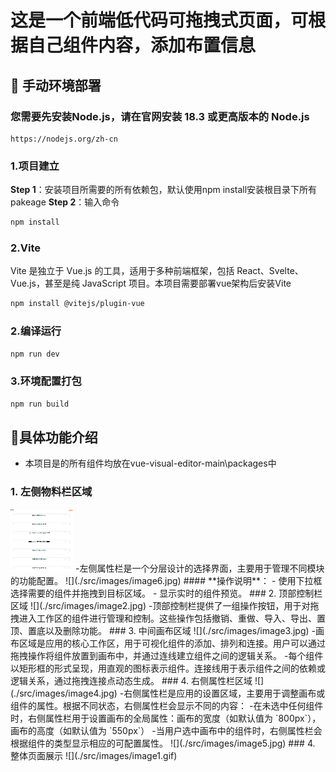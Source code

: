 # **这是一个前端低代码可拖拽式页面，可根据自己组件内容，添加布置信息**
## 🔧 手动环境部署
### **您需要先安装Node.js，请在官网安装 18.3 或更高版本的 Node.js**
```
https://nodejs.org/zh-cn
```
### **1.项目建立**
**Step 1**：安装项目所需要的所有依赖包，默认使用npm install安装根目录下所有pakeage
**Step 2**：输入命令
```sh
npm install
```
### **2.Vite**
Vite 是独立于 Vue.js 的工具，适用于多种前端框架，包括 React、Svelte、Vue.js，甚至是纯 JavaScript 项目。本项目需要部署vue架构后安装Vite
```sh
npm install @vitejs/plugin-vue
```
### **2.编译运行**

```sh
npm run dev
```
### **3.环境配置打包**
```sh
npm run build
```
## 🐳具体功能介绍
- 本项目是的所有组件均放在vue-visual-editor-main\packages中
### 1. 左侧物料栏区域
<img src="./src/images/image1.jpg" alt="左侧物料栏" width="100" height="100">
-左侧属性栏是一个分层设计的选择界面，主要用于管理不同模块的功能配置。
![](./src/images/image6.jpg)
#### **操作说明**：
- 使用下拉框选择需要的组件并拖拽到目标区域。
- 显示实时的组件预览。
### 2. 顶部控制栏区域
![](./src/images/image2.jpg)
-顶部控制栏提供了一组操作按钮，用于对拖拽进入工作区的组件进行管理和控制。这些操作包括撤销、重做、导入、导出、置顶、置底以及删除功能。
### 3. 中间画布区域
![](./src/images/image3.jpg)
-画布区域是应用的核心工作区，用于可视化组件的添加、排列和连接。用户可以通过拖拽操作将组件放置到画布中，并通过连线建立组件之间的逻辑关系。
-每个组件以矩形框的形式呈现，用直观的图标表示组件。连接线用于表示组件之间的依赖或逻辑关系，通过拖拽连接点动态生成。
### 4. 右侧属性栏区域
![](./src/images/image4.jpg)
-右侧属性栏是应用的设置区域，主要用于调整画布或组件的属性。根据不同状态，右侧属性栏会显示不同的内容：
-在未选中任何组件时，右侧属性栏用于设置画布的全局属性：画布的宽度（如默认值为 `800px`），画布的高度（如默认值为 `550px`）
-当用户选中画布中的组件时，右侧属性栏会根据组件的类型显示相应的可配置属性。
![](./src/images/image5.jpg)
### 4. 整体页面展示
![](./src/images/image1.gif)



